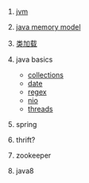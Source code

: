 1. [jvm](https://github.com/mvpanda/projects/blob/master/java/jvm.md)
2. [java memory model](https://github.com/mvpanda/projects/blob/master/java/jmm.md)
3. [类加载](https://github.com/mvpanda/projects/blob/master/java/class-loading.md)
4. java basics
    * [collections](https://github.com/mvpanda/projects/blob/master/java/collections.md)
    * [date](https://github.com/mvpanda/projects/blob/master/java/date.md)
    * [regex](https://github.com/mvpanda/projects/blob/master/java/regex.md)
    * [nio](https://github.com/mvpanda/projects/blob/master/java/nio.md)
    * [threads](https://github.com/mvpanda/projects/blob/master/java/threads.md)
 
 5. spring
 6. thrift?
 7. zookeeper
 8. java8
